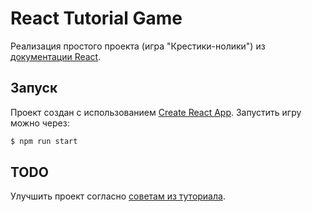 # React Tutorial Game

Реализация простого проекта (игра "Крестики-нолики") из [документации React](https://reactjs.org/tutorial/tutorial.html).

## Запуск

Проект создан с использованием [Create React App](https://github.com/facebook/create-react-app). Запустить игру можно через: 

```bash
$ npm run start
```

## TODO

Улучшить проект согласно [советам из туториала](https://reactjs.org/tutorial/tutorial.html#wrapping-up).